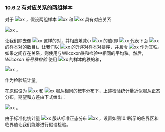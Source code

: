 ### 10.6.2 有对应关系的两组样本

对于 <img src="http://latex.codecogs.com/gif.latex?在此插入Latex公式" style="border:none;">xx ，假设两组样本 <img src="http://latex.codecogs.com/gif.latex?在此插入Latex公式" style="border:none;">xx 和 <img src="http://latex.codecogs.com/gif.latex?在此插入Latex公式" style="border:none;">xx 具有对应关系  

 <img src="http://latex.codecogs.com/gif.latex?在此插入Latex公式" style="border:none;">xx 。  
 
让我们除去像 <img src="http://latex.codecogs.com/gif.latex?在此插入Latex公式" style="border:none;">xx 这样的对，并相应地减小 <img src="http://latex.codecogs.com/gif.latex?在此插入Latex公式" style="border:none;">xx 的值(即 <img src="http://latex.codecogs.com/gif.latex?在此插入Latex公式" style="border:none;">xx 代表下面 <img src="http://latex.codecogs.com/gif.latex?在此插入Latex公式" style="border:none;">xx 的样本对的数目)。让我们以 <img src="http://latex.codecogs.com/gif.latex?在此插入Latex公式" style="border:none;">xx 的升序对样本对排序，并且令 <img src="http://latex.codecogs.com/gif.latex?在此插入Latex公式" style="border:none;">xx 作为其秩。 如果之间存在关系，则使用与Wilcoxon秩和检验中相同的平均秩。然后， *Wilcoxon 符号秩检验* 使用 <img src="http://latex.codecogs.com/gif.latex?在此插入Latex公式" style="border:none;">xx 的样本的秩的和，  

 <img src="http://latex.codecogs.com/gif.latex?在此插入Latex公式" style="border:none;">xx ，  
 
作为检验统计量。  

在原假设为 <img src="http://latex.codecogs.com/gif.latex?在此插入Latex公式" style="border:none;">xx 和 <img src="http://latex.codecogs.com/gif.latex?在此插入Latex公式" style="border:none;">xx 服从相同的概率分布下，上述检验统计量近似服从正态分布，期望和方差由下式给出：  

 <img src="http://latex.codecogs.com/gif.latex?在此插入Latex公式" style="border:none;">xx 。  
 
由于标准化统计量 <img src="http://latex.codecogs.com/gif.latex?在此插入Latex公式" style="border:none;">xx 服从标准正态分布 <img src="http://latex.codecogs.com/gif.latex?在此插入Latex公式" style="border:none;">xx ，设置如图10.1所示的临界区和临界值让我们能够进行假设检验。




